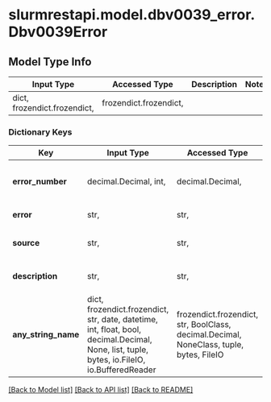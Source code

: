 # slurmrestapi.model.dbv0039_error.Dbv0039Error

## Model Type Info
Input Type | Accessed Type | Description | Notes
------------ | ------------- | ------------- | -------------
dict, frozendict.frozendict,  | frozendict.frozendict,  |  | 

### Dictionary Keys
Key | Input Type | Accessed Type | Description | Notes
------------ | ------------- | ------------- | ------------- | -------------
**error_number** | decimal.Decimal, int,  | decimal.Decimal,  | Slurm internal error number | [optional] 
**error** | str,  | str,  | Error message | [optional] 
**source** | str,  | str,  | Where error occurred in the source | [optional] 
**description** | str,  | str,  | Explaination of cause of error | [optional] 
**any_string_name** | dict, frozendict.frozendict, str, date, datetime, int, float, bool, decimal.Decimal, None, list, tuple, bytes, io.FileIO, io.BufferedReader | frozendict.frozendict, str, BoolClass, decimal.Decimal, NoneClass, tuple, bytes, FileIO | any string name can be used but the value must be the correct type | [optional]

[[Back to Model list]](../../README.md#documentation-for-models) [[Back to API list]](../../README.md#documentation-for-api-endpoints) [[Back to README]](../../README.md)


